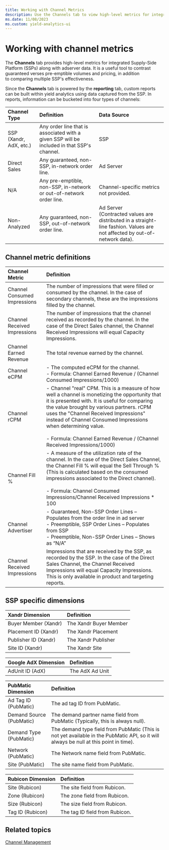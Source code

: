 ```yaml
---
title: Working with Channel Metrics
description: Use the Channels tab to view high-level metrics for integrated supply-side platform along with adserver data.
ms.date: 11/08/2023
ms.custom: yield-analytics-ui
---
```


# Working with channel metrics

The **Channels** tab provides high-level metrics for integrated Supply-Side Platform (SSPs) along with adserver data. It is a useful tool to contrast guaranteed verses pre-emptible volumes and pricing, in addition to comparing multiple SSP's effectiveness.

Since the **Channels** tab is powered by the **reporting** tab, custom reports can be built within yield analytics using data captured from the SSP. In reports, information can be bucketed into four types of channels:

| Channel Type | Definition | Data Source |
|:---|:---|:---|
| SSP (Xandr, AdX, etc.) | Any order line that is associated with a given SSP will be included in that SSP's channel. | SSP |
| Direct Sales | Any guaranteed, non-SSP, in-network order line. | Ad Server |
| N/A | Any pre-emptible, non-SSP, in-network or out-of-network order line. | Channel-specific metrics not provided. |
| Non-Analyzed | Any guaranteed, non-SSP, out-of-network order line. | Ad Server <br>(Contracted values are distributed in a straight-line fashion. Values are not affected by out-of-network data). |

## Channel metric definitions

| Channel Metric | Definition |
|:---|:---|
| Channel Consumed Impressions | The number of impressions that were filled or consumed by the channel. In the case of secondary channels, these are the impressions filled by the channel. |
| Channel Received Impressions | The number of impressions that the channel received as recorded by the channel. In the case of the Direct Sales channel, the Channel Received Impressions will equal Capacity Impressions. |
| Channel Earned Revenue | The total revenue earned by the channel. |
| Channel eCPM | - The computed eCPM for the channel.<br> - Formula: Channel Earned Revenue / (Channel Consumed Impressions/1000) |
| Channel rCPM | - Channel "real" CPM. This is a measure of how well a channel is monetizing the opportunity that it is presented with. It is useful for comparing the value brought by various partners. rCPM uses the "Channel Received Impressions" instead of Channel Consumed Impressions when determining value. <br><br> - Formula: Channel Earned Revenue / (Channel Received Impressions/1000) |
| Channel Fill % | - A measure of the utilization rate of the channel. In the case of the Direct Sales Channel, the Channel Fill % will equal the Sell Through % (This is calculated based on the consumed impressions associated to the Direct channel).<br><br> - Formula: Channel Consumed Impressions/Channel Received Impressions * 100 |
| Channel Advertiser | - Guaranteed, Non-SSP Order Lines – Populates from the order line in ad server <br> - Preemptible, SSP Order Lines – Populates from SSP <br>  - Preemptible, Non-SSP Order Lines – Shows as “N/A” |
| Channel Received Impressions | Impressions that are received by the SSP, as recorded by the SSP. In the case of the Direct Sales Channel, the Channel Received Impressions will equal Capacity Impressions. This is only available in product and targeting reports. |

## SSP specific dimensions

| Xandr Dimension |  Definition |
|:---|:---|
| Buyer Member (Xandr) | The Xandr Buyer Member |
| Placement ID (Xandr) | The Xandr Placement |
| Publisher ID (Xandr) | The Xandr Publisher |
| Site ID (Xandr) | The Xandr Site |

| Google AdX Dimension | Definition |
|:---|:---|
| AdUnit ID (AdX) | The AdX Ad Unit |

| PubMatic Dimension | Definition |
|:---|:---|
| Ad Tag ID (PubMatic) | The ad tag ID from PubMatic. |
| Demand Source (PubMatic) | The demand partner name field from PubMatic (Typically, this is always null). |
| Demand Type (PubMatic) | The demand type field from PubMatic (This is not yet available in the PubMatic API, so it will always be null at this point in time). |
| Network (PubMatic) | The Network name field from PubMatic. |
| Site (PubMatic) | The site name field from PubMatic. |

| Rubicon Dimension | Definition |
|:---|:---|
| Site (Rubicon) | The site field from Rubicon. |
| Zone (Rubicon) | The zone field from Rubicon. |
| Size (Rubicon) | The size field from Rubicon. |
| Tag ID (Rubicon) | The tag ID field from Rubicon. |

## Related topics

[Channel Management](./channel-management.md)
